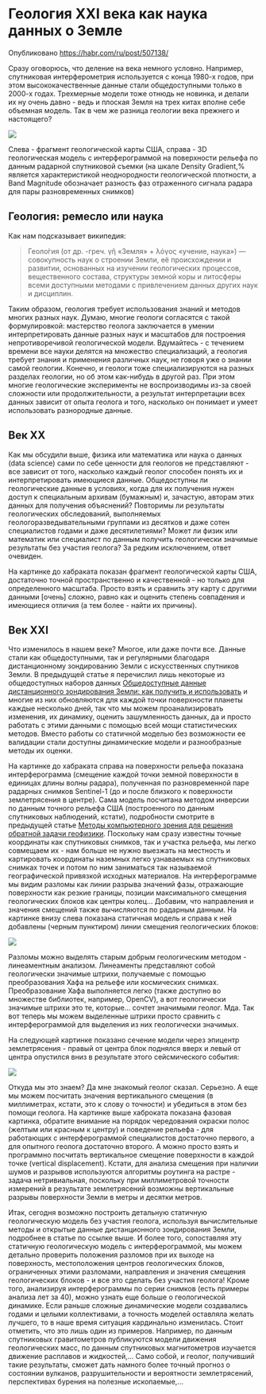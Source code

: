 # Геология XXI века как наука данных о Земле

Опубликовано https://habr.com/ru/post/507138/

Сразу оговорюсь, что деление на века немного условно. Например, спутниковая интерферометрия используется с конца 1980-х годов, при этом высококачественные данные стали общедоступными только в 2000-х годах. Трехмерные модели тоже отнюдь не новинка, и делали их ну очень давно - ведь и плоская Земля на трех китах вполне себе объемная модель. Так в чем же разница геологии века прежнего и настоящего?

![](https://habrastorage.org/webt/hz/qv/lm/hzqvlmwahnsj464fqb38z4wcsxk.jpeg)

Слева - фрагмент геологической карты США, справа - 3D геологическая модель с интерферограммой на поверхности рельефа по данным радарной спутниковой съемки (на шкале Density Gradient,% является характеристикой неоднородности геологической плотности, а Band Magnitude обозначает разность фаз отраженного сигнала радара для пары разновременных снимков)

<cut/>

## Геология: ремесло или наука

Как нам подсказывает википедия:

> Геоло́гия (от др. -греч. γῆ «Земля» + λόγος «учение, наука») — совокупность наук о строении Земли, её происхождении и развитии, основанных на изучении геологических процессов, вещественного состава, структуры земной коры и литосферы всеми доступными методами с привлечением данных других наук и дисциплин.

Таким образом, геология требует использования знаний и методов многих разных наук. Думаю, многие геологи согласятся с такой формулировкой: мастерство геолога заключается в умении интерпретировать данные разных наук и масштабов для построения непротиворечивой геологической модели. Вдумайтесь - с течением времени все науки делятся на множество специализаций, а геология требует знания и применения различных наук, не говоря уже о знании самой геологии. Конечно, и геологи тоже специализируются на разных разделах геологии, но об этом как-нибудь в другой раз. При этом многие геологические эксперименты не воспроизводимы из-за своей сложности или продолжительности, а результат интерпретации всех данных зависит от опыта геолога и того, насколько он понимает и умеет использовать разнородные данные. 

## Век XX

Как мы обсудили выше, физика или математика или наука о данных (data science) сами по себе ценности для геологов не представляют - все зависит от того, насколько каждый геолог способен понять их и интерпретировать имеющиеся данные. Общедоступны ли геологические данные в условиях, когда для их получения нужен доступ к специальным архивам (бумажным) и, зачастую, авторам этих данных для получения объяснений? Повторимы ли результаты геологических обследований, выполняемых геологоразведывательными группами из десятков и даже сотен специалистов годами и даже десятилетиями?  Может ли физик или математик или специалист по данным получить геологически значимые результаты без участия геолога? За редким исключением, ответ очевиден.

На картинке до хабраката показан фрагмент геологической карты США, достаточно точной пространственно и качественной - но только для определенного масштаба. Просто взять и сравнить эту карту с другими данными [очень] сложно, равно как и оценить степень совпадения и имеющиеся отличия (а тем более - найти их причины).


## Век XXI

Что изменилось в нашем веке? Многое, или даже почти все. Данные стали как общедоступными, так и регулярными благодаря дистанционному зондированию Земли с искусственных спутников Земли. В предыдущей статье я перечислил лишь некоторые из общедоступных наборов данных [Общедоступные данные дистанционного зондирования Земли: как получить и использовать](https://habr.com/ru/post/505578/) и многие из них обновляются для каждой точки поверхности планеты каждые несколько дней, так что мы можем проанализировать изменения, их динамику, оценить зашумленность данных, да и просто работать с этими данными с помощью всей мощи статистических методов. Вместо работы со статичной моделью без возможности ее валидации стали доступны динамические модели и разнообразные методы их оценки.

На картинке до хабраката справа на поверхности рельефа показана интерферограмма (смещение каждой точки земной поверхности в единицах длины волны радара), полученная по разновременной паре радарных снимков Sentinel-1 (до и после близкого к поверхности землетрясения в центре). Сама модель посчитана методом инверсии по данным точного рельефа США (построенного по данным спутниковых наблюдений, кстати), подробности смотрите в предыдущей статье [Методы компьютерного зрения для решения обратной задачи геофизики](https://habr.com/ru/post/506426/). Поскольку нам сразу известны точные координаты как спутниковых снимков, так и участка рельефа, мы легко совмещаем их - нам больше не нужно выезжать на местность и картировать координаты наземных легко узнаваемых на спутниковых снимках точек и потом по ним заниматься так называемой географической привязкой исходных материалов. На интерферограмме мы видим разломы как линии разрыва значений фазы, отражающие поверхности как резкие границы, позиции максимального смещения геологических блоков как центры колец... Добавим, что направления и значения смещений также вычисляются по радарным данным. На картинке внизу слева показана статичная модель и справа к ней добавлены (черным пунктиром) линии смещения геологических блоков: 

![](https://habrastorage.org/webt/cr/oj/14/croj14nujxnlzp9_uhsh-azeclm.jpeg)

Разломы можно выделять старым добрым геологическим методом - линеаментным анализом. Линеаменты представляют собой геологически значимые штрихи, получаемые с помощью преобразования Хафа на рельефе или космических снимках. Преобразование Хафа выполняется легко (также доступно во множестве библиотек, например, OpenCV), а вот геологически значимые штрихи это те, которые... сочтет значимыми геолог. Мда. Так вот теперь мы можем выделенные штрихи просто сравнить с интерферограммой для выделения из них геологически значимых.

На следующей картинке показано сечение модели через эпицентр землетрясения - правый от центра блок поднялся вверх и левый от центра опустился вниз в результате этого сейсмического события:

![](https://habrastorage.org/webt/cs/cl/yj/csclyjn_mhtvxowzjtwzoty5j5q.jpeg)

Откуда мы это знаем? Да мне знакомый геолог сказал. Серьезно. А еще мы можем посчитать значения вертикального смещения (в миллиметрах, кстати, это к слову о точности) и убедиться в этом без помощи геолога. На картинке выше хаброката показана фазовая картинка, обратите внимание на порядок чередования окраски полос (желтым или красным к центру) и поведение рельефа - для работающих с интерферограммой специалистов достаточно первого, а для опытного геолога достаточно второго. А можно просто взять и программно посчитать вертикальное смещение поверхности в каждой точке (vertical displacement). Кстати, для анализа смещения при наличии шумов и разрывов используются алгоритмы роутинга на растре - задача нетривиальная, поскольку при миллиметровой точности измерений в результате землетрясений возможны вертикальные разрывы поверхности Земли в метры и десятки метров.

Итак, сегодня возможно построить детальную статичную геологическую модель без участия геолога, используя вычислительные методы и открытые данные дистанционного зондирования Земли, подробнее в статье по ссылке выше. И более того, сопоставляя эту статичную геологическую модель с интерферограммой, мы можем детально проверить положения разломов при их выходе на поверхность, местоположения центров геологических блоков, ограниченных этими разломами, направления и значения смещения геологических блоков - и все это сделать без участия геолога! Кроме того, анализируя интерферограммы по серии снимков (есть примеры анализа лет за 40), можно узнать еще больше о геологической динамике. Если раньше сложные динамические модели создавались годами и целыми коллективами, а точность моделей оставляла желать лучшего, то в наше время ситуация кардинально изменилась. Стоит отметить, что это лишь один из примеров. Например, по данным спутниковых гравитометров публикуются модели движения геологических масс, по данным спутниковых магнитометров изучается движение расплавов и жидкостей,... Само собой, и геолог, получивший такие результаты, сможет дать намного более точный прогноз о состоянии вулканов, разрушительности и вероятности землетрясений, перспективах бурения на полезные ископаемые,...